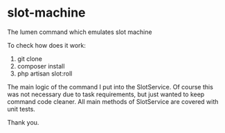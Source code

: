 # slot-machine
The lumen command which emulates slot machine


To check how does it work:
1) git clone
2) composer install
3) php artisan slot:roll


The main logic of the command I put into the SlotService. Of course this was not necessary due to task requirements, but just wanted to keep command code cleaner.
All main methods of SlotService are covered with unit tests.

Thank you.
